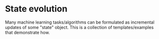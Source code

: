 # State evolution

Many machine learning tasks/algorithms can be formulated as incremental updates of some "state" object. This is a collection of templates/examples that demonstrate how.
